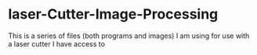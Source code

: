# laser-Cutter-Image-Processing
This is a series of files (both programs and images) I am using for use with a laser cutter I have access to
